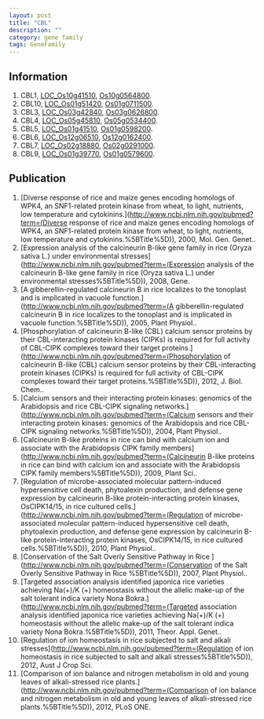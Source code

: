 ```yaml
---
layout: post
title: "CBL"
description: ""
category: gene family
tags: GeneFamily
---
```


## Information
1. CBL1, [LOC_Os10g41510](http://rice.plantbiology.msu.edu/cgi-bin/ORF_infopage.cgi?orf=LOC_Os10g41510), [Os10g0564800](http://rapdb.dna.affrc.go.jp/viewer/gbrowse_details/irgsp1?name=Os10g0564800).
2. CBL10, [LOC_Os01g51420](http://rice.plantbiology.msu.edu/cgi-bin/ORF_infopage.cgi?orf=LOC_Os01g51420), [Os01g0711500](http://rapdb.dna.affrc.go.jp/viewer/gbrowse_details/irgsp1?name=Os01g0711500).
3. CBL3, [LOC_Os03g42840](http://rice.plantbiology.msu.edu/cgi-bin/ORF_infopage.cgi?orf=LOC_Os03g42840), [Os03g0626800](http://rapdb.dna.affrc.go.jp/viewer/gbrowse_details/irgsp1?name=Os03g0626800).
4. CBL4, [LOC_Os05g45810](http://rice.plantbiology.msu.edu/cgi-bin/ORF_infopage.cgi?orf=LOC_Os05g45810), [Os05g0534400](http://rapdb.dna.affrc.go.jp/viewer/gbrowse_details/irgsp1?name=Os05g0534400).
5. CBL5, [LOC_Os01g41510](http://rice.plantbiology.msu.edu/cgi-bin/ORF_infopage.cgi?orf=LOC_Os01g41510), [Os01g0598200](http://rapdb.dna.affrc.go.jp/viewer/gbrowse_details/irgsp1?name=Os01g0598200).
6. CBL6, [LOC_Os12g06510](http://rice.plantbiology.msu.edu/cgi-bin/ORF_infopage.cgi?orf=LOC_Os12g06510), [Os12g0162400](http://rapdb.dna.affrc.go.jp/viewer/gbrowse_details/irgsp1?name=Os12g0162400).
7. CBL7, [LOC_Os02g18880](http://rice.plantbiology.msu.edu/cgi-bin/ORF_infopage.cgi?orf=LOC_Os02g18880), [Os02g0291000](http://rapdb.dna.affrc.go.jp/viewer/gbrowse_details/irgsp1?name=Os02g0291000).
8. CBL9, [LOC_Os01g39770](http://rice.plantbiology.msu.edu/cgi-bin/ORF_infopage.cgi?orf=LOC_Os01g39770), [Os01g0579600](http://rapdb.dna.affrc.go.jp/viewer/gbrowse_details/irgsp1?name=Os01g0579600).

## Publication
1. [Diverse response of rice and maize genes encoding homologs of WPK4, an SNF1-related protein kinase from wheat, to light, nutrients, low temperature and cytokinins.](http://www.ncbi.nlm.nih.gov/pubmed?term=(Diverse response of rice and maize genes encoding homologs of WPK4, an SNF1-related protein kinase from wheat, to light, nutrients, low temperature and cytokinins.%5BTitle%5D)), 2000, Mol. Gen. Genet..
2. [Expression analysis of the calcineurin B-like gene family in rice (Oryza sativa L.) under environmental stresses](http://www.ncbi.nlm.nih.gov/pubmed?term=(Expression analysis of the calcineurin B-like gene family in rice (Oryza sativa L.) under environmental stresses%5BTitle%5D)), 2008, Gene.
3. [A gibberellin-regulated calcineurin B in rice localizes to the tonoplast and is implicated in vacuole function.](http://www.ncbi.nlm.nih.gov/pubmed?term=(A gibberellin-regulated calcineurin B in rice localizes to the tonoplast and is implicated in vacuole function.%5BTitle%5D)), 2005, Plant Physiol..
4. [Phosphorylation of calcineurin B-like (CBL) calcium sensor proteins by their CBL-interacting protein kinases (CIPKs) is required for full activity of CBL-CIPK complexes toward their target proteins.](http://www.ncbi.nlm.nih.gov/pubmed?term=(Phosphorylation of calcineurin B-like (CBL) calcium sensor proteins by their CBL-interacting protein kinases (CIPKs) is required for full activity of CBL-CIPK complexes toward their target proteins.%5BTitle%5D)), 2012, J. Biol. Chem..
5. [Calcium sensors and their interacting protein kinases: genomics of the Arabidopsis and rice CBL-CIPK signaling networks.](http://www.ncbi.nlm.nih.gov/pubmed?term=(Calcium sensors and their interacting protein kinases: genomics of the Arabidopsis and rice CBL-CIPK signaling networks.%5BTitle%5D)), 2004, Plant Physiol..
6. [Calcineurin B-like proteins in rice can bind with calcium ion and associate with the Arabidopsis CIPK family members](http://www.ncbi.nlm.nih.gov/pubmed?term=(Calcineurin B-like proteins in rice can bind with calcium ion and associate with the Arabidopsis CIPK family members%5BTitle%5D)), 2009, Plant Sci..
7. [Regulation of microbe-associated molecular pattern-induced hypersensitive cell death, phytoalexin production, and defense gene expression by calcineurin B-like protein-interacting protein kinases, OsCIPK14/15, in rice cultured cells.](http://www.ncbi.nlm.nih.gov/pubmed?term=(Regulation of microbe-associated molecular pattern-induced hypersensitive cell death, phytoalexin production, and defense gene expression by calcineurin B-like protein-interacting protein kinases, OsCIPK14/15, in rice cultured cells.%5BTitle%5D)), 2010, Plant Physiol..
8. [Conservation of the Salt Overly Sensitive Pathway in Rice ](http://www.ncbi.nlm.nih.gov/pubmed?term=(Conservation of the Salt Overly Sensitive Pathway in Rice %5BTitle%5D)), 2007, Plant Physiol..
9. [Targeted association analysis identified japonica rice varieties achieving Na(+)/K (+) homeostasis without the allelic make-up of the salt tolerant indica variety Nona Bokra.](http://www.ncbi.nlm.nih.gov/pubmed?term=(Targeted association analysis identified japonica rice varieties achieving Na(+)/K (+) homeostasis without the allelic make-up of the salt tolerant indica variety Nona Bokra.%5BTitle%5D)), 2011, Theor. Appl. Genet..
10. [Regulation of ion homeostasis in rice subjected to salt and alkali stresses](http://www.ncbi.nlm.nih.gov/pubmed?term=(Regulation of ion homeostasis in rice subjected to salt and alkali stresses%5BTitle%5D)), 2012, Aust J Crop Sci.
11. [Comparison of ion balance and nitrogen metabolism in old and young leaves of alkali-stressed rice plants.](http://www.ncbi.nlm.nih.gov/pubmed?term=(Comparison of ion balance and nitrogen metabolism in old and young leaves of alkali-stressed rice plants.%5BTitle%5D)), 2012, PLoS ONE.


